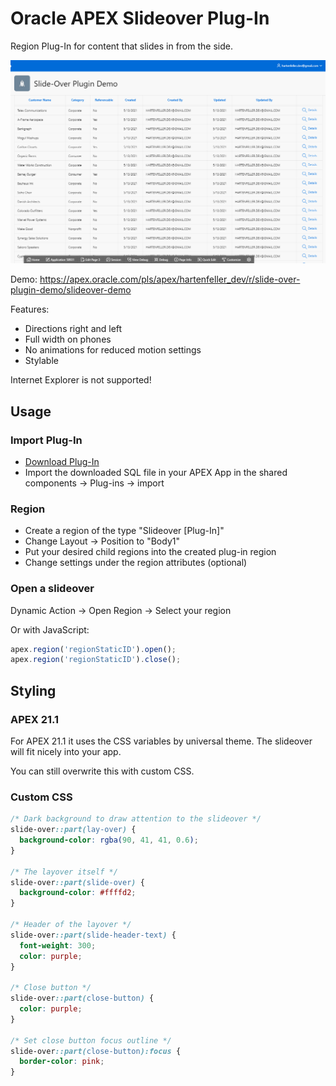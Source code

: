 # Oracle APEX Slideover Plug-In

Region Plug-In for content that slides in from the side.

![demo video](./assets/demo.gif)

Demo: https://apex.oracle.com/pls/apex/hartenfeller_dev/r/slide-over-plugin-demo/slideover-demo

Features:

- Directions right and left
- Full width on phones
- No animations for reduced motion settings
- Stylable

Internet Explorer is not supported!

## Usage

### Import Plug-In

- [Download Plug-In](https://github.com/phartenfeller/apex-slide-over-plugin/releases/download/v1.0/region_type_plugin_dev_hartenfeller_slideover.sql)
- Import the downloaded SQL file in your APEX App in the shared components -> Plug-ins -> import

### Region

- Create a region of the type "Slideover [Plug-In]"
- Change Layout -> Position to "Body1"
- Put your desired child regions into the created plug-in region
- Change settings under the region attributes (optional)

### Open a slideover

Dynamic Action -> Open Region -> Select your region

Or with JavaScript:

```js
apex.region('regionStaticID').open();
apex.region('regionStaticID').close();
```

## Styling

### APEX 21.1

For APEX 21.1 it uses the CSS variables by universal theme. The slideover will fit nicely into your app.

You can still overwrite this with custom CSS. 

### Custom CSS

```css
/* Dark background to draw attention to the slideover */
slide-over::part(lay-over) {
  background-color: rgba(90, 41, 41, 0.6);
}

/* The layover itself */
slide-over::part(slide-over) {
  background-color: #ffffd2;
}

/* Header of the layover */
slide-over::part(slide-header-text) {
  font-weight: 300;
  color: purple;
}

/* Close button */
slide-over::part(close-button) {
  color: purple;
}

/* Set close button focus outline */
slide-over::part(close-button):focus {
  border-color: pink;
}
```
